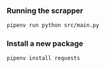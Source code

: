 ### Running the scrapper

```bash
pipenv run python src/main.py
```

### Install a new package

```bash
pipenv install requests
```
